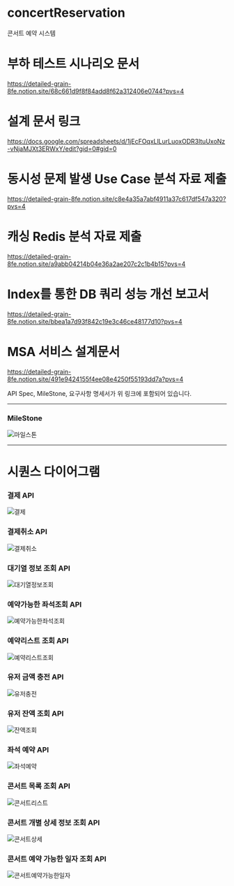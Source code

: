 # concertReservation
콘서트 예약 시스템

# 부하 테스트 시나리오 문서
<https://detailed-grain-8fe.notion.site/68c661d9f8f84add8f62a312406e0744?pvs=4>


# 설계 문서 링크
<https://docs.google.com/spreadsheets/d/1jEcFOqxLlLurLuoxODR3ltuUxoNz-vNjaMJXt3ERWxY/edit?gid=0#gid=0>



# 동시성 문제 발생 Use Case 분석 자료 제출
<https://detailed-grain-8fe.notion.site/c8e4a35a7abf4911a37c617df547a320?pvs=4>

# 캐싱 Redis 분석 자료 제출
<https://detailed-grain-8fe.notion.site/a9abb04214b04e36a2ae207c2c1b4b15?pvs=4>

# Index를 통한 DB 쿼리 성능 개선 보고서
<https://detailed-grain-8fe.notion.site/bbea1a7d93f842c19e3c46ce48177d10?pvs=4>

# MSA 서비스 설계문서
<https://detailed-grain-8fe.notion.site/491e9424155f4ee08e4250f55193dd7a?pvs=4>

API Spec, MileStone, 요구사항 명세서가 위 링크에 포함되어 있습니다.

---
### MileStone
![마일스톤](https://github.com/dnjswndus95/concertReservation/assets/32067312/46a1ddd4-c0e4-41a5-8dfb-fbd211774210)

---
# 시퀀스 다이어그램

### 결제 API
![결제](https://github.com/dnjswndus95/concertReservation/assets/32067312/59bd921f-46c4-4be9-84e6-4f7c6029e4c0)

### 결제취소 API
![결제취소](https://github.com/dnjswndus95/concertReservation/assets/32067312/622d560f-0c2c-4f49-9484-342a8ffa8be8)

### 대기열 정보 조회 API
![대기열정보조회](https://github.com/dnjswndus95/concertReservation/assets/32067312/be12ef37-e06d-43cd-8f83-45c040bdcae3)

### 예약가능한 좌석조회 API
![예약가능한좌석조회](https://github.com/dnjswndus95/concertReservation/assets/32067312/3c39f2a4-268f-47b5-9b43-52ac00fb67c0)

### 예약리스트 조회 API
![예약리스트조회](https://github.com/dnjswndus95/concertReservation/assets/32067312/14befcb1-fc69-45c0-aa10-0555937914af)

### 유저 금액 충전 API
![유저충전](https://github.com/dnjswndus95/concertReservation/assets/32067312/100d87d1-a621-40d3-b338-7ec3fb18e251)

### 유저 잔액 조회 API
![잔액조회](https://github.com/dnjswndus95/concertReservation/assets/32067312/722acf4b-48ad-4e7d-aa88-1d1893a2d49b)

### 좌석 예약 API
![좌석예약](https://github.com/dnjswndus95/concertReservation/assets/32067312/80353951-b8d7-4f79-8224-0df659279d65)

### 콘서트 목록 조회 API
![콘서트리스트](https://github.com/dnjswndus95/concertReservation/assets/32067312/8d7c7d64-0b96-4a6a-b048-2cc1c0271287)

### 콘서트 개별 상세 정보 조회 API
![콘서트상세](https://github.com/dnjswndus95/concertReservation/assets/32067312/1ba4d382-48ed-4271-befe-2f68e898c264)

### 콘서트 예약 가능한 일자 조회 API
![콘서트예약가능한일자](https://github.com/dnjswndus95/concertReservation/assets/32067312/525a8628-2606-465b-bba4-2f22185522cd)
